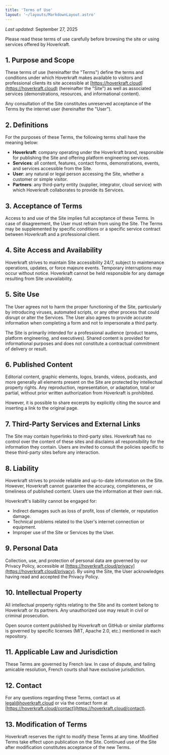 ```yaml
---
title: 'Terms of Use'
layout: '~/layouts/MarkdownLayout.astro'
---
```


_Last updated_: September 27, 2025

Please read these terms of use carefully before browsing the site or using services offered by Hoverkraft.

## 1. Purpose and Scope

These terms of use (hereinafter the "Terms") define the terms and conditions under which Hoverkraft makes available to visitors and professional clients its site accessible at [https://hoverkraft.cloud](https://hoverkraft.cloud) (hereinafter the "Site") as well as associated services (demonstrations, resources, and informational content).

Any consultation of the Site constitutes unreserved acceptance of the Terms by the internet user (hereinafter the "User").

## 2. Definitions

For the purposes of these Terms, the following terms shall have the meaning below:

- **Hoverkraft**: company operating under the Hoverkraft brand, responsible for publishing the Site and offering platform engineering services.
- **Services**: all content, features, contact forms, demonstrations, events, and services accessible from the Site.
- **User**: any natural or legal person accessing the Site, whether a customer or simple visitor.
- **Partners**: any third-party entity (supplier, integrator, cloud service) with which Hoverkraft collaborates to provide its Services.

## 3. Acceptance of Terms

Access to and use of the Site implies full acceptance of these Terms. In case of disagreement, the User must refrain from using the Site. The Terms may be supplemented by specific conditions or a specific service contract between Hoverkraft and a professional client.

## 4. Site Access and Availability

Hoverkraft strives to maintain Site accessibility 24/7, subject to maintenance operations, updates, or force majeure events. Temporary interruptions may occur without notice. Hoverkraft cannot be held responsible for any damage resulting from Site unavailability.

## 5. Site Use

The User agrees not to harm the proper functioning of the Site, particularly by introducing viruses, automated scripts, or any other process that could disrupt or alter the Services. The User also agrees to provide accurate information when completing a form and not to impersonate a third party.

The Site is primarily intended for a professional audience (product teams, platform engineering, and executives). Shared content is provided for informational purposes and does not constitute a contractual commitment of delivery or result.

## 6. Published Content

Editorial content, graphic elements, logos, brands, videos, podcasts, and more generally all elements present on the Site are protected by intellectual property rights. Any reproduction, representation, or adaptation, total or partial, without prior written authorization from Hoverkraft is prohibited.

However, it is possible to share excerpts by explicitly citing the source and inserting a link to the original page.

## 7. Third-Party Services and External Links

The Site may contain hyperlinks to third-party sites. Hoverkraft has no control over the content of these sites and disclaims all responsibility for the information they contain. Users are invited to consult the policies specific to these third-party sites before any interaction.

## 8. Liability

Hoverkraft strives to provide reliable and up-to-date information on the Site. However, Hoverkraft cannot guarantee the accuracy, completeness, or timeliness of published content. Users use the information at their own risk.

Hoverkraft's liability cannot be engaged for:

- Indirect damages such as loss of profit, loss of clientele, or reputation damage.
- Technical problems related to the User's internet connection or equipment.
- Improper use of the Site or Services by the User.

## 9. Personal Data

Collection, use, and protection of personal data are governed by our Privacy Policy, accessible at [https://hoverkraft.cloud/privacy](https://hoverkraft.cloud/privacy). By using the Site, the User acknowledges having read and accepted the Privacy Policy.

## 10. Intellectual Property

All intellectual property rights relating to the Site and its content belong to Hoverkraft or its partners. Any unauthorized use may result in civil or criminal prosecution.

Open source content published by Hoverkraft on GitHub or similar platforms is governed by specific licenses (MIT, Apache 2.0, etc.) mentioned in each repository.

## 11. Applicable Law and Jurisdiction

These Terms are governed by French law. In case of dispute, and failing amicable resolution, French courts shall have exclusive jurisdiction.

## 12. Contact

For any questions regarding these Terms, contact us at [legal@hoverkraft.cloud](mailto:legal@hoverkraft.cloud) or via the contact form at [https://hoverkraft.cloud/contact](https://hoverkraft.cloud/contact).

## 13. Modification of Terms

Hoverkraft reserves the right to modify these Terms at any time. Modified Terms take effect upon publication on the Site. Continued use of the Site after modification constitutes acceptance of the new Terms.
